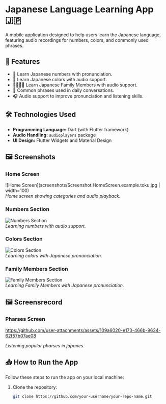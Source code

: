 # Japanese Language Learning App 🇯🇵

A mobile application designed to help users learn the Japanese language, featuring audio recordings for numbers, colors, and commonly used phrases.

## 📱 Features

- 🔢 Learn Japanese numbers with pronunciation.
- 🎨 Learn Japanese colors with audio support.
- 👨‍👩‍👦‍👦 Learn Japanese Family Members with audio support.
- 💬 Common phrases used in daily conversations.
- 🎧 Audio support to improve pronunciation and listening skills.

## 🛠️ Technologies Used

- **Programming Language:** Dart (with Flutter framework)
- **Audio Handling:** `audioplayers` package
- **UI Design:** Flutter Widgets and Material Design


## 🖼️ Screenshots


### Home Screen
![Home Screen](screenshots/Screenshot.HomeScreen.example.toku.jpg | width=100)  
*Home screen showing categories and audio playback.*

### Numbers Section
![Numbers Section](screenshots/Screenshot.Numbers.example.toku.jpg)  
*Learning numbers with audio support.*

### Colors Section
![Colors Section](screenshots/Screenshot.Colors.example.toku.jpg)  
*Learning colors with Japanese pronunciation.*

### Family Members Section
![Family Members Section](screenshots/Screenshot.FamilyMembers.example.toku.jpg)  
*Learning Family Members with Japanese pronunciation.*

## 🖼️ Screensrecord

### Pharses Screen

https://github.com/user-attachments/assets/109a6020-e173-466b-9634-62f57b07ae08

*Listening popular pharses in japanes.*


## 📥 How to Run the App

Follow these steps to run the app on your local machine:

1. Clone the repository:
   ```bash
   git clone https://github.com/your-username/your-repo-name.git
